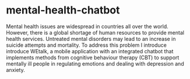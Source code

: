 # mental-health-chatbot
Mental health issues are widespread in countries all over the world. However, there is a
global shortage of human resources to provide mental health services. Untreated mental
disorders may lead to an increase in suicide attempts and mortality. To address this problem I introduce introduce WEtalk, a mobile application with an integrated chatbot that
implements methods from cognitive behaviour therapy (CBT) to support mentally ill
people in regulating emotions and dealing with depression and anxiety.
